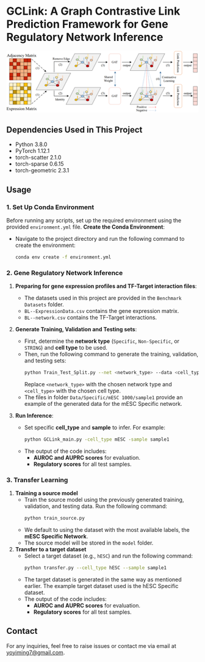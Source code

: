 # GCLink: A Graph Contrastive Link Prediction Framework for Gene Regulatory Network Inference
![Network Structure](Figure/pipeline.png)
## Dependencies Used in This Project
- Python 3.8.0
- PyTorch 1.12.1
- torch-scatter 2.1.0
- torch-sparse 0.6.15
- torch-geometric 2.3.1

## Usage
### 1. Set Up Conda Environment
Before running any scripts, set up the required environment using the provided `environment.yml` file.
**Create the Conda Environment**:
   - Navigate to the project directory and run the following command to create the environment:
     ```bash
     conda env create -f environment.yml
     ```
### 2. Gene Regulatory Network Inference
1. **Preparing for gene expression profiles and TF-Target interaction files**:
   - The datasets used in this project are provided in the `Benchmark Datasets` folder. 
   - `BL--ExpressionData.csv` contains the gene expression matrix.
   - `BL--network.csv` contains the TF-Target interactions.

2. **Generate Training, Validation and Testing sets**:
   - First, determine the **network type** (`Specific`, `Non-Specific`, or `STRING`) and **cell type** to be used.
   - Then, run the following command to generate the training, validation, and testing sets:
     ```bash
     python Train_Test_Split.py --net <network_type> --data <cell_type>
     ```
     Replace `<network_type>` with the chosen network type and `<cell_type>` with the chosen cell type.
   - The files in folder `Data/Specific/mESC 1000/sample1` provide an example of the generated data for the mESC Specific network.
3. **Run Inference**:
   - Set specific **cell_type** and **sample** to infer. For example:
     ```bash
     python GCLink_main.py -cell_type mESC -sample sample1
     ```
   - The output of the code includes:
     - **AUROC and AUPRC scores** for evaluation.
     - **Regulatory scores** for all test samples.
### 3. Transfer Learning
1. **Training a source model**
   - Train the source model using the previously generated training, validation, and testing data. Run the following command:
     ```bash
     python train_source.py
     ```
   - We default to using the dataset with the most available labels, the **mESC Specific Network**.
   - The source model will be stored in the `model` folder.
2. **Transfer to a target dataset**
   - Select a target dataset (e.g., `hESC`) and run the following command:
     ```bash
     python transfer.py --cell_type hESC --sample sample1
     ```
   - The target dataset is generated in the same way as mentioned earlier. The example target dataset used is the hESC Specific dataset.
   - The output of the code includes:
     - **AUROC and AUPRC scores** for evaluation.
     - **Regulatory scores** for all test samples.
## Contact
For any inquiries, feel free to raise issues or contact me via email at yoyiming7@gmail.com.
